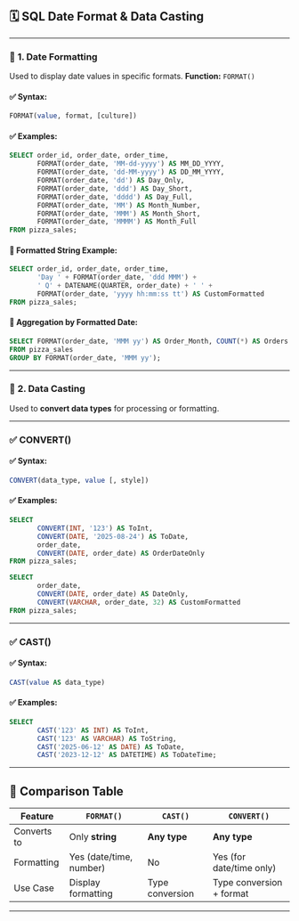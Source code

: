 
## 🗓️ **SQL Date Format & Data Casting**

---

### 🔸 **1. Date Formatting**

Used to display date values in specific formats.
**Function:** `FORMAT()`

#### ✅ **Syntax**:

```sql
FORMAT(value, format, [culture])
```

#### ✅ **Examples**:

```sql
SELECT order_id, order_date, order_time,
       FORMAT(order_date, 'MM-dd-yyyy') AS MM_DD_YYYY,
       FORMAT(order_date, 'dd-MM-yyyy') AS DD_MM_YYYY,
       FORMAT(order_date, 'dd') AS Day_Only,
       FORMAT(order_date, 'ddd') AS Day_Short,
       FORMAT(order_date, 'dddd') AS Day_Full,
       FORMAT(order_date, 'MM') AS Month_Number,
       FORMAT(order_date, 'MMM') AS Month_Short,
       FORMAT(order_date, 'MMMM') AS Month_Full
FROM pizza_sales;
```

#### 🔹 **Formatted String Example**:

```sql
SELECT order_id, order_date, order_time,
       'Day ' + FORMAT(order_date, 'ddd MMM') +
       ' Q' + DATENAME(QUARTER, order_date) + ' ' +
       FORMAT(order_date, 'yyyy hh:mm:ss tt') AS CustomFormatted
FROM pizza_sales;
```

#### 🔹 **Aggregation by Formatted Date**:

```sql
SELECT FORMAT(order_date, 'MMM yy') AS Order_Month, COUNT(*) AS Orders
FROM pizza_sales
GROUP BY FORMAT(order_date, 'MMM yy');
```

---

### 🔸 **2. Data Casting**

Used to **convert data types** for processing or formatting.

---

### ✅ **CONVERT()**

#### ✅ **Syntax**:

```sql
CONVERT(data_type, value [, style])
```

#### ✅ **Examples**:

```sql
SELECT 
       CONVERT(INT, '123') AS ToInt,
       CONVERT(DATE, '2025-08-24') AS ToDate,
       order_date,
       CONVERT(DATE, order_date) AS OrderDateOnly
FROM pizza_sales;

SELECT 
       order_date,
       CONVERT(DATE, order_date) AS DateOnly,
       CONVERT(VARCHAR, order_date, 32) AS CustomFormatted
FROM pizza_sales;
```

---

### ✅ **CAST()**

#### ✅ **Syntax**:

```sql
CAST(value AS data_type)
```

#### ✅ **Examples**:

```sql
SELECT 
       CAST('123' AS INT) AS ToInt,
       CAST('123' AS VARCHAR) AS ToString,
       CAST('2025-06-12' AS DATE) AS ToDate,
       CAST('2023-12-12' AS DATETIME) AS ToDateTime;
```

---

## 🧠 **Comparison Table**

| Feature     | `FORMAT()`              | `CAST()`        | `CONVERT()`              |
| ----------- | ----------------------- | --------------- | ------------------------ |
| Converts to | Only **string**         | **Any type**    | **Any type**             |
| Formatting  | Yes (date/time, number) | No              | Yes (for date/time only) |
| Use Case    | Display formatting      | Type conversion | Type conversion + format |

---
